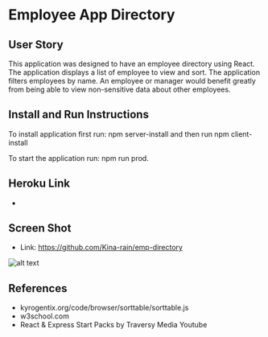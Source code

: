 # Employee App Directory

## User Story

This application was designed to have an employee directory using React. The application displays a list of employee to view and sort.
The application filters employees by name. An employee or manager would benefit greatly from being able to view non-sensitive data about other employees. 

## Install and Run Instructions

To install application first run: npm server-install and then run npm client-install

To start the application run: npm run prod.

## Heroku Link

* 

## Screen Shot

* Link: https://github.com/Kina-rain/emp-directory 

![alt text][screenshot]

[screenshot]: https://github.com/Kina-rain/emp-directory/blob/master/screenshot.png "Employee App Project"

## References

* kyrogentix.org/code/browser/sorttable/sorttable.js
* w3school.com
* React & Express Start Packs by Traversy Media Youtube

